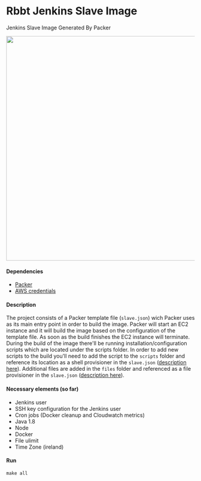 
Rbbt Jenkins Slave Image
========================

Jenkins Slave Image Generated By Packer

<img src="https://cdn-images-1.medium.com/max/1400/1*wDiZP99A1N-SBbn3Bn6AuA.png" width="600px">

#### Dependencies
* [Packer](https://www.packer.io/) 
* [AWS credentials](https://docs.aws.amazon.com/cli/latest/userguide/cli-configure-files.html)

#### Description
The project consists of a Packer template file (`slave.json`) wich Packer uses as its main entry point in order to build the image.
Packer will start an EC2 instance and it will build the image based on the configuration of the template file. As soon as the build finishes the EC2 instance will terminate.
During the build of the image there'll be running installation/configuration scripts which are located under the scripts folder.
In order to add new scripts to the build you'll need to add the script to the `scripts` folder and reference its location as a shell provisioner in the `slave.json` ([description here](https://www.packer.io/docs/provisioners/shell.html)).
Additional files are added in the `files` folder and referenced as a file provisioner in the `slave.json` ([description here](https://www.packer.io/docs/provisioners/file.html)).

#### Necessary elements (so far)
* Jenkins user
* SSH key configuration for the Jenkins user 
* Cron jobs (Docker cleanup and Cloudwatch metrics)
* Java 1.8
* Node 
* Docker
* File ulimit
* Time Zone (ireland)

#### Run
```
make all
```
